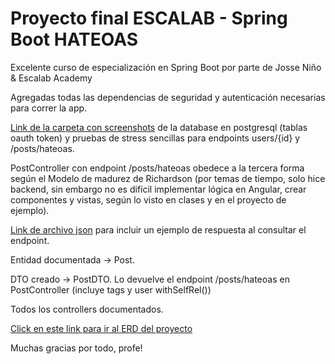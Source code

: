 # Proyecto final ESCALAB - Spring Boot HATEOAS

Excelente curso de especialización en Spring Boot por parte de Josse Niño & Escalab Academy

Agregadas todas las dependencias de seguridad y autenticación necesarias para correr la app.

[Link de la carpeta con screenshots](https://github.com/Adel-Cabrera/ESCALAB-Spring-HATEOAS-Angular-Proyecto-Final/tree/main/Screenshots) de la database en postgresql (tablas oauth token) y pruebas de stress sencillas para endpoints users/{id} y /posts/hateoas.

PostController con endpoint /posts/hateoas obedece a la tercera forma según el Modelo de madurez de Richardson (por temas de tiempo, solo hice backend, sin embargo no es difícil implementar lógica en Angular, crear componentes y vistas, según lo visto en clases y en el proyecto de ejemplo).

[Link de archivo json](https://github.com/Adel-Cabrera/ESCALAB-Spring-HATEOAS-Angular-Proyecto-Final/tree/main/Example) para incluir un ejemplo de respuesta al consultar el endpoint.

Entidad documentada -> Post.

DTO creado -> PostDTO. Lo devuelve el endpoint /posts/hateoas en PostController (incluye tags y user withSelfRel()) 

Todos los controllers documentados.

[Click en este link para ir al ERD del proyecto](https://drive.google.com/file/d/11hL1tf5_2xVNIBKu1C41obfKX95nigiH/view)

Muchas gracias por todo, profe!
